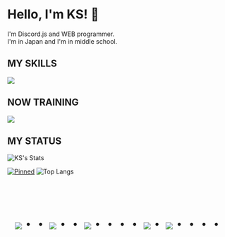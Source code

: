 # Hello, I'm KS! 👋
I'm Discord.js and WEB programmer.  
I'm in Japan and I'm in middle school.
## MY SKILLS
<img src="https://skillicons.dev/icons/?i=js,npm,html,nodejs,discord,bots,discordjs,md,github,git,vscode">  

## NOW TRAINING
<img src="https://skillicons.dev/icons/?i=css,cs,net,mysql,php,react,unity,unreal">

## MY STATUS
![KS's Stats](https://github-readme-stats.vercel.app/api?username=Ks-777&show_icons=true&theme=dark)  

[![Pinned](https://github-readme-stats.vercel.app/api/pin/?username=Ks-777&repo=ShibakenBot)](https://github.com/Ks-777/ShibakenBot) ![Top Langs](https://github-readme-stats.vercel.app/api/top-langs/?username=Ks-777&layout=compact)  
<br><br><br>

<div align="center">
    <h1>
        <img src="https://user-images.githubusercontent.com/44926913/175852850-3fb6c715-1856-41ff-8c1f-94ce3b03b458.gif">・・
        <img src="https://user-images.githubusercontent.com/44926913/175853109-f8850656-6704-4a8a-bee6-9aca154d929b.gif">・・
        <img src="https://user-images.githubusercontent.com/44926913/175853154-5449d974-975e-44a6-ab84-a86031265e40.gif">・・・・
        <img src="https://user-images.githubusercontent.com/44926913/175853109-f8850656-6704-4a8a-bee6-9aca154d929b.gif">・
        <img src="https://user-images.githubusercontent.com/44926913/175853154-5449d974-975e-44a6-ab84-a86031265e40.gif">・・・・
    </h1>
  </div>
<br>
